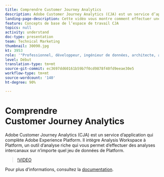 ```yaml
---
title: Comprendre Customer Journey Analytics
description: Adobe Customer Journey Analytics (CJA) est un service d’application qui complète Adobe Experience Platform. Il intègre Analysis Workspace à Platform, un outil d’analyse riche qui vous permet d’effectuer des analyses intercanaux sur n’importe quel jeu de données de Platform.
landing-page-description: Cette vidéo vous montre comment effectuer une analyse intercanaux sur n’importe lequel de vos jeux de données Platform.
feature: Concepts de base de l’espace de travail CJA
topics: null
activity: understand
doc-type: presentation
team: Technical Marketing
thumbnail: 30090.jpg
kt: 3953
role: '"Professionnel, développeur, ingénieur de données, architecte, architecte de données, administrateur, responsable"'
level: Début
translation-type: tm+mt
source-git-commit: ec3697dd60161b59b7f0cd9878f40fd9eeae30e5
workflow-type: tm+mt
source-wordcount: '140'
ht-degree: 90%

---
```



# Comprendre Customer Journey Analytics

Adobe Customer Journey Analytics (CJA) est un service d’application qui complète Adobe Experience Platform. Il intègre Analysis Workspace à Platform, un outil d’analyse riche qui vous permet d’effectuer des analyses intercanaux sur n’importe quel jeu de données de Platform.

>[!VIDEO](https://video.tv.adobe.com/v/30090/?quality=12&enable10seconds=on&speedcontrol=on)

Pour plus d’informations, consultez la [documentation](https://docs.adobe.com/content/help/fr-FR/analytics-platform/using/cja-landing.html).
